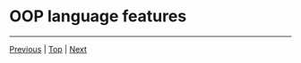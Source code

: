 # OOP language features


---

[Previous](./context.md) | [Top](../README.md) | [Next](./C-examples.md)